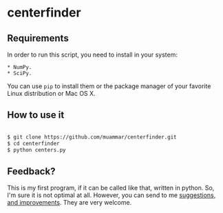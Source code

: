 centerfinder
============

## Requirements

In order to run this script, you need to install in your system:

    * NumPy.
    * SciPy.

You can use `pip` to install them or the package manager of your favorite Linux
distribution or Mac OS X.

## How to use it

```bash

$ git clone https://github.com/muammar/centerfinder.git
$ cd centerfinder
$ python centers.py

```

## Feedback?

This is my first program, if it can be called like that, written in python. So,
I'm sure it is not optimal at all. However, you can send to me
[suggestions, and improvements](https://github.com/muammar/centerfinder/issues).
They are very welcome.
